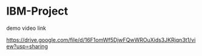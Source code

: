 # IBM-Project

demo video link

https://drive.google.com/file/d/16F1omWf5DjwFQwWROuXids3JKRjqn3t1/view?usp=sharing
